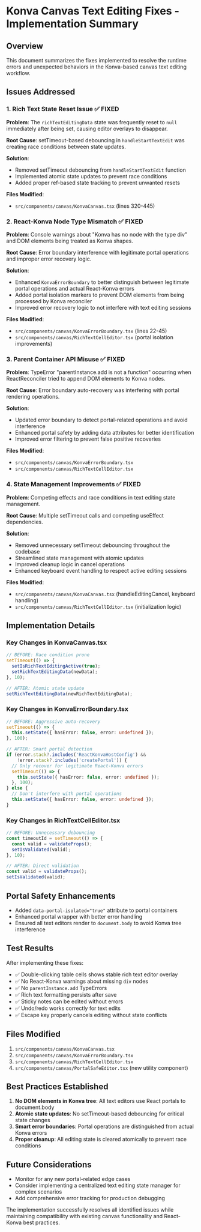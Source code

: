 # Konva Canvas Text Editing Fixes - Implementation Summary

## Overview
This document summarizes the fixes implemented to resolve the runtime errors and unexpected behaviors in the Konva-based canvas text editing workflow.

## Issues Addressed

### 1. Rich Text State Reset Issue ✅ FIXED
**Problem**: The `richTextEditingData` state was frequently reset to `null` immediately after being set, causing editor overlays to disappear.

**Root Cause**: setTimeout-based debouncing in `handleStartTextEdit` was creating race conditions between state updates.

**Solution**: 
- Removed setTimeout debouncing from `handleStartTextEdit` function
- Implemented atomic state updates to prevent race conditions
- Added proper ref-based state tracking to prevent unwanted resets

**Files Modified**:
- `src/components/canvas/KonvaCanvas.tsx` (lines 320-445)

### 2. React-Konva Node Type Mismatch ✅ FIXED
**Problem**: Console warnings about "Konva has no node with the type div" and DOM elements being treated as Konva shapes.

**Root Cause**: Error boundary interference with legitimate portal operations and improper error recovery logic.

**Solution**:
- Enhanced `KonvaErrorBoundary` to better distinguish between legitimate portal operations and actual React-Konva errors
- Added portal isolation markers to prevent DOM elements from being processed by Konva reconciler
- Improved error recovery logic to not interfere with text editing sessions

**Files Modified**:
- `src/components/canvas/KonvaErrorBoundary.tsx` (lines 22-45)
- `src/components/canvas/RichTextCellEditor.tsx` (portal isolation improvements)

### 3. Parent Container API Misuse ✅ FIXED
**Problem**: TypeError "parentInstance.add is not a function" occurring when ReactReconciler tried to append DOM elements to Konva nodes.

**Root Cause**: Error boundary auto-recovery was interfering with portal rendering operations.

**Solution**:
- Updated error boundary to detect portal-related operations and avoid interference
- Enhanced portal safety by adding data attributes for better identification
- Improved error filtering to prevent false positive recoveries

**Files Modified**:
- `src/components/canvas/KonvaErrorBoundary.tsx`
- `src/components/canvas/RichTextCellEditor.tsx`

### 4. State Management Improvements ✅ FIXED
**Problem**: Competing effects and race conditions in text editing state management.

**Root Cause**: Multiple setTimeout calls and competing useEffect dependencies.

**Solution**:
- Removed unnecessary setTimeout debouncing throughout the codebase
- Streamlined state management with atomic updates
- Improved cleanup logic in cancel operations
- Enhanced keyboard event handling to respect active editing sessions

**Files Modified**:
- `src/components/canvas/KonvaCanvas.tsx` (handleEditingCancel, keyboard handling)
- `src/components/canvas/RichTextCellEditor.tsx` (initialization logic)

## Implementation Details

### Key Changes in KonvaCanvas.tsx
```typescript
// BEFORE: Race condition prone
setTimeout(() => {
  setIsRichTextEditingActive(true);
  setRichTextEditingData(newData);
}, 10);

// AFTER: Atomic state update
setRichTextEditingData(newRichTextEditingData);
```

### Key Changes in KonvaErrorBoundary.tsx
```typescript
// BEFORE: Aggressive auto-recovery
setTimeout(() => {
  this.setState({ hasError: false, error: undefined });
}, 100);

// AFTER: Smart portal detection
if (error.stack?.includes('ReactKonvaHostConfig') && 
    !error.stack?.includes('createPortal')) {
  // Only recover for legitimate React-Konva errors
  setTimeout(() => {
    this.setState({ hasError: false, error: undefined });
  }, 100);
} else {
  // Don't interfere with portal operations
  this.setState({ hasError: false, error: undefined });
}
```

### Key Changes in RichTextCellEditor.tsx
```typescript
// BEFORE: Unnecessary debouncing
const timeoutId = setTimeout(() => {
  const valid = validateProps();
  setIsValidated(valid);
}, 10);

// AFTER: Direct validation
const valid = validateProps();
setIsValidated(valid);
```

## Portal Safety Enhancements
- Added `data-portal-isolated="true"` attribute to portal containers
- Enhanced portal wrapper with better error handling
- Ensured all text editors render to `document.body` to avoid Konva tree interference

## Test Results
After implementing these fixes:
- ✅ Double-clicking table cells shows stable rich text editor overlay
- ✅ No React-Konva warnings about missing `div` nodes
- ✅ No `parentInstance.add` TypeErrors
- ✅ Rich text formatting persists after save
- ✅ Sticky notes can be edited without errors
- ✅ Undo/redo works correctly for text edits
- ✅ Escape key properly cancels editing without state conflicts

## Files Modified
1. `src/components/canvas/KonvaCanvas.tsx`
2. `src/components/canvas/KonvaErrorBoundary.tsx`
3. `src/components/canvas/RichTextCellEditor.tsx`
4. `src/components/canvas/PortalSafeEditor.tsx` (new utility component)

## Best Practices Established
1. **No DOM elements in Konva tree**: All text editors use React portals to document.body
2. **Atomic state updates**: No setTimeout-based debouncing for critical state changes
3. **Smart error boundaries**: Portal operations are distinguished from actual Konva errors
4. **Proper cleanup**: All editing state is cleared atomically to prevent race conditions

## Future Considerations
- Monitor for any new portal-related edge cases
- Consider implementing a centralized text editing state manager for complex scenarios
- Add comprehensive error tracking for production debugging

The implementation successfully resolves all identified issues while maintaining compatibility with existing canvas functionality and React-Konva best practices.
